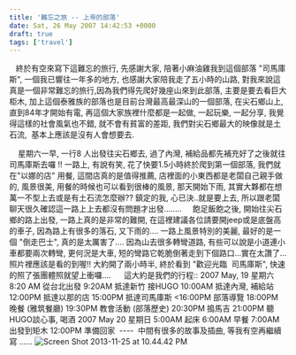 ```yaml
---
title: '難忘之旅 -- 上帝的部落'
date: Sat, 26 May 2007 14:42:53 +0000
draft: true
tags: ['travel']
---
```


   終於有空來寫下這難忘的旅行, 先感謝大家, 陪著小麻油雞我到這個部落 "司馬庫斯", 一個我已響往一年多的地方, 也感謝大家陪我走了五小時的山路, 對我來說這真是一個非常難忘的旅行,因為我們得先爬好幾座山來到此部落, 主要是要去看巨大柜木, 加上這個泰雅族的部落也是目前台灣最高最深山的一個部落, 在尖石鄉山上, 直到84年才開始有電, 再這個大家族裡什麼都是一起做, 一起玩樂, 一起分享, 我覺得這樣的社會風氣也不錯, 就不會有貧富的差距, 我們對尖石鄉最大的映像就是土石流,  基本上應該是沒有人會想要去.

    星期六一早, 一行8 人出發往尖石鄉去, 過了內灣, 補給品都先補充好了之後就往司馬庫斯去囉 !! 一路上, 有說有笑, 花了快要1.5小時終於爬到第一個部落, 我們就在"以娜的店" 用餐, 這間店真的是值得推薦, 店裡面的小東西都是老闆自己親手做的, 風景很美, 用餐的時候也可以看到很棒的風景, 那天開始下雨, 其實大夥都在想萬一不型上去或是有土石流怎麼辦?? 鎮定的我, 心已決..就是要上去, 所以跟老闆聊天很久確認這一路上上去都沒有問題才出發........     飽足飯飽之後, 開始往尖石鄉的路上出發, 一路上真的是非常的難開, 在這裡建議各位請要開jeep或是底盤高的車子, 因為路上有很多的落石, 又下雨的.... 一路上風景特別的美麗, 最好的是一個 "倒走巴士", 真的是太厲害了.... 因為山去很多轉彎道路, 有些可以說是小道連小車都要兩次轉彎, 更何況是大車, 短的彎路它乾脆倒著走到下個路口...實在太讚了...照片裡應該是看的到喔!! 大約開了兩小時半, 終於看到 "歡迎光臨  司馬庫斯", 快速的照了張團體照就望上衝囉....      這大約是我們的行程:: 2007 May, 19 星期六 8:20 AM 從台北出發 9:20AM 抵達新竹 接HUGO 10:00AM 抵達內灣, 補給站 12:00PM 抵達以那的店 15:00PM 抵達司馬庫斯 <16:00PM 部落導覽 18:00PM 晚餐 (雅筑餐廳) 19:30PM 教會活動 (部落歷史) 20:30PM 搗馬吉 21:00PM 聽HUGO談心事, 喝酒 2007 May 20 星期日 5:00AM 起床 6:00AM 早餐 7:00AM 出發到矩木 12:00PM 準備回家  ----  中間有很多的故事及插曲, 等我有空再繼續寫 ...... ![Screen Shot 2013-11-25 at 10.44.42 PM](https://sarahu.files.wordpress.com/2013/11/screen-shot-2013-11-25-at-10-44-42-pm.png)